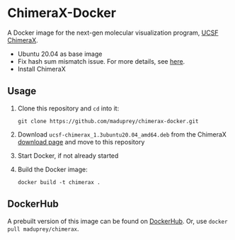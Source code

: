 # ChimeraX-Docker
A Docker image for the next-gen molecular visualization program, [UCSF ChimeraX](https://www.cgl.ucsf.edu/chimerax/).

* Ubuntu 20.04 as base image
* Fix hash sum mismatch issue. For more details, see [here](https://forums.docker.com/t/hash-sum-mismatch-writing-more-data-as-expected/45940/2).
* Install ChimeraX

## Usage
1. Clone this repository and `cd` into it:

	```
	git clone https://github.com/maduprey/chimerax-docker.git
	```
1. Download `ucsf-chimerax_1.3ubuntu20.04_amd64.deb` from the ChimeraX [download page](https://www.rbvi.ucsf.edu/chimerax/download.html) and move to this repository
1. Start Docker, if not already started
1. Build the Docker image: 

	```
	docker build -t chimerax .
	```

## DockerHub
A prebuilt version of this image can be found on [DockerHub](https://hub.docker.com/r/maduprey/chimerax). Or, use `docker pull maduprey/chimerax`.
